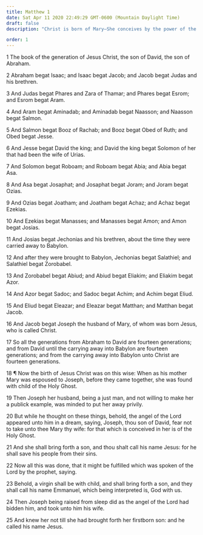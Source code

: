 ```yaml
---
title: Matthew 1
date: Sat Apr 11 2020 22:49:29 GMT-0600 (Mountain Daylight Time)
draft: false
description: "Christ is born of Mary—She conceives by the power of the Holy Ghost—Our Lord is named Jesus."

order: 1
---
```

    
1 The book of the generation of Jesus Christ, the son of David, the son of Abraham.

2 Abraham begat Isaac; and Isaac begat Jacob; and Jacob begat Judas and his brethren.

3 And Judas begat Phares and Zara of Thamar; and Phares begat Esrom; and Esrom begat Aram.

4 And Aram begat Aminadab; and Aminadab begat Naasson; and Naasson begat Salmon.

5 And Salmon begat Booz of Rachab; and Booz begat Obed of Ruth; and Obed begat Jesse.

6 And Jesse begat David the king; and David the king begat Solomon of her that had been the wife of Urias.

7 And Solomon begat Roboam; and Roboam begat Abia; and Abia begat Asa.

8 And Asa begat Josaphat; and Josaphat begat Joram; and Joram begat Ozias.

9 And Ozias begat Joatham; and Joatham begat Achaz; and Achaz begat Ezekias.

10 And Ezekias begat Manasses; and Manasses begat Amon; and Amon begat Josias.

11 And Josias begat Jechonias and his brethren, about the time they were carried away to Babylon.

12 And after they were brought to Babylon, Jechonias begat Salathiel; and Salathiel begat Zorobabel.

13 And Zorobabel begat Abiud; and Abiud begat Eliakim; and Eliakim begat Azor.

14 And Azor begat Sadoc; and Sadoc begat Achim; and Achim begat Eliud.

15 And Eliud begat Eleazar; and Eleazar begat Matthan; and Matthan begat Jacob.

16 And Jacob begat Joseph the husband of Mary, of whom was born Jesus, who is called Christ.

17 So all the generations from Abraham to David are fourteen generations; and from David until the carrying away into Babylon are fourteen generations; and from the carrying away into Babylon unto Christ are fourteen generations.

18 ¶ Now the birth of Jesus Christ was on this wise: When as his mother Mary was espoused to Joseph, before they came together, she was found with child of the Holy Ghost.

19 Then Joseph her husband, being a just man, and not willing to make her a publick example, was minded to put her away privily.

20 But while he thought on these things, behold, the angel of the Lord appeared unto him in a dream, saying, Joseph, thou son of David, fear not to take unto thee Mary thy wife: for that which is conceived in her is of the Holy Ghost.

21 And she shall bring forth a son, and thou shalt call his name Jesus: for he shall save his people from their sins.

22 Now all this was done, that it might be fulfilled which was spoken of the Lord by the prophet, saying.

23 Behold, a virgin shall be with child, and shall bring forth a son, and they shall call his name Emmanuel, which being interpreted is, God with us.

24 Then Joseph being raised from sleep did as the angel of the Lord had bidden him, and took unto him his wife.

25 And knew her not till she had brought forth her firstborn son: and he called his name Jesus.
